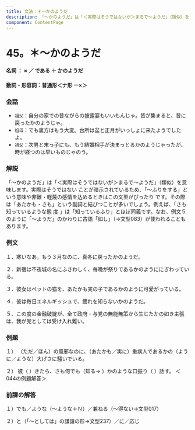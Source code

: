 ```yaml
---
title: 文法：＊～かのようだ
description: 「～かのようだ」は「＜実際はそうではないが＞まるで～ようだ」（類似）を意味します。実際はそうではない ことが暗示されているため、「～ふりをする」という意味や非難・軽蔑の感情を込めるときはこの文型がぴったり です。その際は「あたかも・さも」という副詞と結びつことが多いでしょう。例えば、「さも知っているような態 度 」は「知っているふり」とほぼ同義です。なお、例文５のように「～ようだ」のかわりに古語「如し」（→文型083）が使われることもあります。
component: ContentPage
---
```



# 45。＊～かのようだ
#### 名詞 ： × ／ である ＋ かのようだ
#### 動詞・形容詞：普通形＜ナ形 ー×＞    
### 会話
- `祖父`：自分の家での昔ながらの披露宴もいいもんじゃ。皆が集まると、昔に戻ったかのようじゃ。
- `祖母`：でも裏方はもう大変。台所は盆と正月がいっしょに来たようでしたよ。
- `祖父`：次男と末っ子にも、もう結婚相手が決まっとるかのようじゃったが、時が経つのは早いものじゃのう。
### 解説
「～かのようだ」は「＜実際はそうではないが＞まるで～ようだ」（類似）を意味します。実際はそうではない ことが暗示されているため、「～ふりをする」という意味や非難・軽蔑の感情を込めるときはこの文型がぴったり です。その際は「あたかも・さも」という副詞と結びつことが多いでしょう。例えば、「さも知っているような態 度 」は「知っているふり」とほぼ同義です。なお、例文５のように「～ようだ」のかわりに古語「如し」（→文型083）が使われることもあります。
### 例文
１．寒いなあ。もう３月なのに、真冬に戻ったかのようだ。

２．新宿は不夜城の名にふさわしく、毎晩が祭りであるかのようににぎわっている。

３．彼女はペットの猫を、あたかも実の子であるかのように可愛がっている。

４．彼は毎日エネルギッシュで、疲れを知らないかのようだ。

５．この度の金融破綻が、全て政府・与党の無能無策から生じたかの如き主張は、我が党としては受け入れ難い。
### 例題
１） （ただ／ほん）の風邪なのに、（あたかも／実に）重病人であるかの（ように／ような）大げさに騒いでいる。

２） 彼（ ）きたら、さも何でも（知る→ ）かのような口振り（ ）話す。 ＜044の例題解答＞
### 前課の解答
１）でも／ような（～ような＋Ｎ）／兼ねる（～得ない→文型017）

２）と（「～としては」の謙譲の形→文型237）／に／応じ
